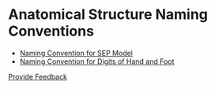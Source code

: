 # Anatomical Structure Naming Conventions

* [Naming Convention for SEP Model](../../body-structure/naming-convention-for-sep-model.md)
* [Naming Convention for Digits of Hand and Foot](../../body-structure/naming-convention-for-digits-of-hand-and-foot.md)






<a href="https://docs.google.com/forms/d/e/1FAIpQLScTmbZIf0UEQwYDkY27EEWBkaiYkHSbR0_9DmFrMLXoQLyL7Q/viewform?usp=pp_url&entry.1767247133=SCT+Editorial+Guide&entry.670899847=Anatomical%20Structure%20Naming%20Conventions" class="button primary">Provide Feedback</a>
